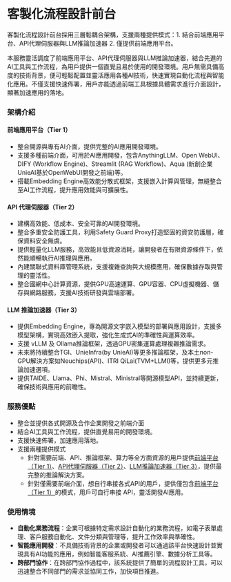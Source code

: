 # 客製化流程設計前台

客製化流程設計前台採用三層鬆耦合架構，支援兩種提供模式：1. 結合前端應用平台、API代理伺服器與LLM推論加速器 2. 僅提供前端應用平台。

本服務靈活調度了前端應用平台、API代理伺服器與LLM推論加速器，結合先進的AI工具與工作流程，為用戶提供一個直覺且易於使用的開發環境。用戶無需具備高度的技術背景，便可輕鬆配置並靈活應用各種AI技術，快速實現自動化流程與智能化應用。不僅支援快速佈署，用戶亦能透過前端工具根據具體需求進行介面設計，顯著加速應用的落地。

### **架構介紹**

#### **前端應用平台（Tier 1）**
- 整合開源與專有AI介面，提供完整的AI應用開發環境。
- 支援多種前端介面，可用於AI應用開發，包含AnythingLLM、Open WebUI、DIFY (Workflow Engine)、Streamlit (RAG Workflow)、Aqua (新創企業UnieAI基於OpenWebUI開發之前端)等。
- 搭載Embedding Engine高效能分散式框架，支援嵌入計算與管理，無縫整合至AI工作流程，提升應用效能與可擴展性。

#### **API 代理伺服器（Tier 2）**
- 建構高效能、低成本、安全可靠的AI開發環境。
- 整合多重安全防護工具，利用Safety Guard Proxy打造堅固的資安防護層，確保資料安全無虞。
- 提供輕量化LLM服務，高效能且低資源消耗，讓開發者在有限資源條件下，依然能順暢執行AI推理與應用。
- 內建關聯式資料庫管理系統，支援複雜查詢與大規模應用，確保數據存取與管理的靈活性。
- 整合國網中心計算資源，提供GPU高速運算、GPU容器、CPU虛擬機器、儲存與網路服務，支援AI技術研發與雲端部署。

#### **LLM 推論加速器（Tier 3）**
- 提供Embedding Engine，專為開源文字嵌入模型的部署與應用設計，支援多模型架構，實現高效嵌入提取，強化生成式AI的準確性與運算效率。
- 支援 vLLM 及 Ollama推論框架，透過GPU密集運算處理複雜推論需求。
- 未來將持續整合TGI、UnieInfra(by UnieAI)等更多推論框架，及本土non-GPU解決方案如Neuchips(API)、ITRI QiLai(TVM+LLMI)等，提供更多元推論加速選項。
- 提供TAIDE、Llama、Phi、Mistral、Ministral等開源模型API，並持續更新，確保技術與應用的前瞻性。

### **服務優點**
- 整合並提供各式開源及合作企業開發之前端介面
- 結合AI工具與工作流程，提供直覺易用的開發環境。
- 支援快速佈署，加速應用落地。
- 支援兩種提供模式
  - 針對需要前端、API、推論框架、算力等全方面資源的用戶提供[前端平台（Tier 1）](/docs/service_intro/home.md#架構介紹)、[API代理伺服器（Tier 2）](/docs/service_intro/home.md#架構介紹)、[LLM推論加速器（Tier 3）](/docs/service_intro/home.md#架構介紹)，提供最完整的推論解決方案。
  - 針對僅需要前端介面，想自行串接各式API的用戶，提供僅包含[前端平台（Tier 1）](/docs/service_intro/home.md#架構介紹)的模式，用戶可自行串接 API，靈活開發AI應用。

### **使用情境**
- **自動化業務流程**：企業可根據特定需求設計自動化的業務流程，如電子表單處理、客戶服務自動化、文件分類與管理等，提升工作效率與準確性。
- **智能應用開發**：不具備技術背景的企業或開發者可以通過該平台快速設計並實現具有AI功能的應用，例如智能客服系統、AI推薦引擎、數據分析工具等。
- **跨部門協作**：在跨部門協作過程中，該系統提供了簡單的流程設計工具，可以迅速整合不同部門的需求並協同工作，加快項目推進。





<!--## 三合一集成服務
「三合一集成服務」為RAP 平台提供的三合一解決方案，將前端應用平台、API代理伺服器和 LLM 推論加速器整合為一體，提供無技術背景的用戶搭建私有、獨立與專用的大型語言模型應用服務開發環境。 -->

<!--運用國網中心算力資源，快速搭建具備GPU環境的私有、獨立與專用的LLM大型語言平台，確保資料安全，讓使用者可建立加值應用服務，無需負擔軟硬體建置與維運成本，適合需要專屬與私有LLM 推論服務的使用者。 

-  適合沒有 IT人力或硬體裝置的公司，可以建立專屬和私有的 LLM 推論服務

-  特別是適用於資料不能公開或上傳網路的政府單位或企業，以確保資料安全，提供獨立的 LLM 推論服務

-  無需自備硬體設施，無需購置昂貴的 GPU 裝置，減少投入成本，提供從前端到後端的完整環境

-  高效管理，減少操作繁瑣度，可串接到外部的API Server，或設定串接呼叫自建的 LLM API Server

-  客戶可利用自有資料，把自己訓練或微調過的模型放入本軟體Tier3 服務內，便可使用自己的私有模型

-  易於客戶管理，減少不同系統間整合和管理成本，提供替換進階版的知識庫向量增強檢索專用模型 (Embedding Model) 提升 RAG 能力

## 輕量化前端  
![image](/img/T1.png)  

「輕量化前端」為RAP 平台提供的前端解決方案。僅包含前端應用平台，讓用戶取得靈活的前端推論環境，可以串接自己的API服務，只需要簡單配置就能完成推論工作。   

### 服務優點  

提供精簡型用戶端LLM推論前端應用平台，內建基本的RAG檢索增強生成功能，使用者可依需求自行串接任何LLM API來自建大型語言模型推論服務。適合需要前端服務環境，VCS僅需配置CPU的使用者。 

* 適合已自建 API Server 的客戶  

* 適合具備精進自有大型語言模型能力的單位 

* 超輕量級對話前端環境，適合多種應用場景，無需額外硬體設備 

* 客戶有購買/註冊API key者，即可方便串接各類 API 服務，或可利用前端設置，依需求串接到國網的API Server、也可串接到自行架設的LLM API Server 或 TAIDE API Server 

* 開啟 VCS 即可使用，內建 2 種前端對話系統：AnythingLLM、OpenWebUI 

* 即用即開，免安裝軟體，可節省學習與部署時間。客戶可直接進行 API 服務的推論測試與驗證，適合無法在公司配備電腦上安裝軟體的需求者 

* 節省學習與部署時間，減少客戶的學習成本，無需自行部署建置環境 

* 支援文件上傳並進行 RAG 檢索增強功能：兩種前端系統中均可上傳文件，提升專屬資料查詢的準確性 

* 可解決政府或企業 IT 人員技術量能需求與無硬體資源不足的問題 


<!--

# 前端平台


AnythingLLM 和 OpenWebUI 是 RAP 平台的前端推論解決方案組，位於前端平台，負責處理使用者的請求並提供直觀的圖形化界面。簡單操作，便於新手使用。


## AnythingLLM 

AnythingLLM 是最容易使用的多合一 AI 應用程式，它可以執行 RAG、AI Agents 以及更多的功能，而且不需要任何程式碼或基礎架構。


- 零設定、私有化、全方位的 AI 應用：無需繁瑣的開發者設定，提供本地 LLM、RAG 和 AI Agent 的一站式解決方案。
- AI Agents 功能：具備代理（Agent）特性，能夠自動執行一系列任務，提高效率和生產力。
- 完全可客製化：適用於企業或組織，提供與 ChatGPT 相當的完整功能，並具備權限控制，支持任何 LLM、嵌入模型或向量數據庫。
- 無程式碼或基礎架構負擔：使用者無需編寫程式碼或處理複雜的基礎設施，即可享受強大的 AI 功能。

如果想了解 AnythingLLM 的操作，可以參考 [AnythingLLM  使用說明](/docs/tools/AnythingLLM%20使用說明.md)


## OpenWebUI
OpenWebUI 是一個可擴充、功能豐富且易於使用的 AI 介面，設計為完全離線運行。它支持多種大型語言模型（LLM），包括 Ollama 和相容 OpenAI 的 API。其主要特點包括：

- 完全離線運行：無需連線網路即可使用，確保數據的隱私和安全。
- 多樣化的 LLM 支持：相容多種 LLM 運行器，提供靈活的模型選擇，如 Ollama 和 OpenAI 相容的 API。
- 可擴充性：設計為可擴充的架構，允許開發者添加新的功能和擴充軟體，滿足不同的需求。
- 使用者友好：提供直觀的界面和豐富的功能，使得無論是初學者還是專業人士都能輕鬆使用。

如果想了解 OpenWebUI 的操作，可以參考 [Open WebUI 使用說明](/docs/tools/OpenWebUI%20使用說明.md)


# 模型設定

對於AnythingLLM 跟 OpenWebUI 安裝後要如何將模型正確導入有不同的設定
<br />

可以參考 [AnythingLLM 的模型設定](/docs/tools/AnythingLLM%20使用說明.md#模型設定)跟 [OpenWebUI 的模型設定](/docs/tools/OpenWebUI%20使用說明.md#模型設定)

-->